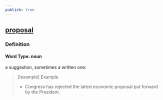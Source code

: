```yaml
---
publish: true
---
```


## [proposal](https://dictionary.cambridge.org/dictionary/english/proposal)

### Definition
#### Word Type: noun
a suggestion, sometimes a written one:

>[!example] Example
> - Congress has rejected the latest economic proposal put forward by the President.
